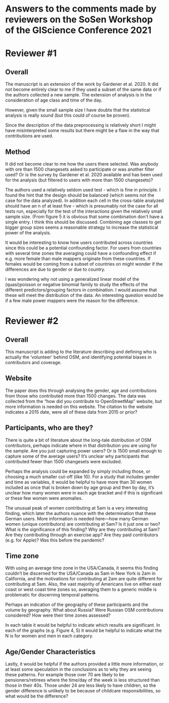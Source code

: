 # Answers to the comments made by reviewers on the SoSen Workshop of the GIScience Conference 2021

# Reviewer #1
## Overall
The manuscript is an extension of the work by Gardener et al. 2020. It did not become entirely clear to me if they used a subset of the same data or if the authors collected a new sample. The extension of analysis is in the consideration of age class and time of the day. 

However, given the small sample size I have doubts that the statistical analysis is really sound (but this could of course be proven).

Since the description of the data preprocessing is relatively short I might have misinterpreted some results but there might be a flaw in the way that contributions are used.



## Method
It did not become clear to me how the users there selected. Was anybody with ore than 1500 changesets asked to participate or was another filter used? Or is the survey by Gardener et al. 2020 available and has been used for the analysis (but filtered to users with more than 1500 changesets)?


The authors used a relatively seldom used test - which is fine in principle. I found the hint that the design should be balanced (which seems not the case for the data analyzed). In addition each cell in the cross-table analyzed should have an n of at least five - which is presumably not the case for all tests run, especially for the test of the interactions given the relatively small sample size. (From figure 5 it is obvious that some combination don't have a single entry. I think this should be discussed. Combining age classes to get bigger group sizes seems a reasonable strategy to increase the statistical power of the analysis.


It would be interesting to know how users contributed across countries since this could be a potential confounding factor. For users from countries with several time zones the averaging could have a confounding effect if e.g. more female than male mappers originate from these countries. If females would be coming from a subset of countries on might wonder if the differences are due to gender or due to country.


I was wondering why not using a generalized linear model of the (quasi)poisson or negative binomial family to study the effects of the different predictors/grouping factors in combination. I would assume that these will meet the distribution of the data.
An interesting question would be if a few male power mappers were the reason for the difference.



# Reviewer #2
## Overall
This manuscript is adding to the literature describing and defining who is actually the ‘volunteer’ behind OSM, and identifying potential biases in contributors and coverage. 

## Website 
The paper does this through analysing the gender, age and contributions from those who contributed more than 1500 changes.  The data was collected from the “how did you contribute to OpenStreetMap” website, but more information is needed on this website.  The citation to the website indicates a 2015 date, were all of these data from 2015 or prior? 

## Participants, who are they?
There is quite a bit of literature about the long-tale distribution of OSM contributors, perhaps indicate where in that distribution you are using for the sample.  Are you just capturing power users?  Or is 1500 small enough to capture some of the average users?  It’s unclear  why participants that contributed fewer than 1500 changesets were excluded.  


Perhaps the analysis could be expanded by simply including those, or choosing a much smaller cut-off (like 10).  For a study that includes gender and time as variables, it would be helpful to have more than 30 women included as once that is broken down by age group and then by day, it’s unclear how many women were in each age bracket and if this is significant or these few women were anomalies. 

The unusual peak of women contributing at 5am is a very interesting finding, which later the authors nuance with the determination that these German users.  More information is needed here—how many German women (unique contributors) are contributing at 5am?  Is it just one or two?  What is the significance of this finding?  Why are they contributing at 5am?  Are they contributing through an exercise app?  Are they paid contributors (e.g. for Apple)?  Was this before the pandemic? 

## Time zone
With using an average time zone in the USA/Canada, it seems this finding couldn’t be discerned for the USA/Canada as 5am in New York is 2am in California, and the motivations for contributing at 2am are quite different for contributing at 5am.  Also, the vast majority of Americans live on either east coast or west coast time zones so, averaging them to a generic middle is problematic for discerning temporal patterns.

Perhaps an indication of the geography of these participants and the volume by geography. What about Russia? Were Russian OSM contributions considered?  How were their time zones assessed? 

In each  table it would be helpful to indicate which results are significant. In each of the graphs (e.g. Figure 4, 5)  it would be helpful to indicate what the N is for women and men in each category. 


## Age/Gender Characteristics
Lastly, it would be helpful if the authors provided a little more information, or at least some speculation in the conclusions as to why they are seeing these patterns.  For example those over 70 are likely to be pensioners/retirees where the time/day of the week is less structured than those in their 40s.  Those under 24 are less likely to have children, so the gender difference is unlikely to be because of childcare responsibilities, so what would be the difference?

